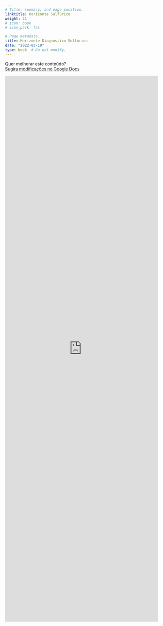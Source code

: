 ```yaml
---
# Title, summary, and page position.
linktitle: Horizonte Sulfúrico
weight: 21
# icon: book
# icon_pack: fas

# Page metadata.
title: Horizonte Diagnóstico Sulfúrico
date: "2022-03-19"
type: book  # Do not modify.
---
```


Quer melhorar este conteúdo?<br>
[<i class="fa fa-edit" aria-hidden="true"></i> Sugira modificações no Google Docs][edit]

[edit]: https://docs.google.com/document/d/1VBKlZHd4vmsS6x0rwQ0ADdaEuf2LSZv_fA-oBOyHA2o/edit?usp=sharing

<iframe frameborder="0" style="width: 100%; height: 1800px" src="https://docs.google.com/document/d/e/2PACX-1vQ-6kEtzVeWUTxTnbCmyFYj-GQlcq5JuXK0JPM8q_48e2Vmp_8Th3JDbq63V9gDcqQ_3pncwVofxK4W/pub?embedded=true"></iframe>

